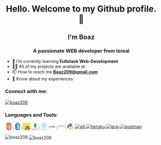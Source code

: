 ### 

<h1 align="center">Hello. Welcome to my Github profile. 👋</h1>
<h2 align="center"> I'm Boaz</h2>
<h3 align="center">A passionate WEB developer from Isreal</h3>

- 🌱 I’m currently learning **Fullstack Web-Development**
- 👨‍💻 All of my projects are available at 
- 📫 How to reach me **Boaz209@gmail.com**
- 📄 Know about my experiences 

<h3 align="left">Connect with me:</h3>
<p align="left">
<a href="https://www.linkedin.com/in/boaz-yakobi/" target="blank"><img align="center" src="https://raw.githubusercontent.com/rahuldkjain/github-profile-readme-generator/master/src/images/icons/Social/linked-in-alt.svg" alt="boaz209"  width = "25" height = "25" align = "center" /></a>
</p>

<h3 align="left">Languages and Tools:</h3>
<p align="left">
  <a href="https://www.w3.org/html/" target="_blank" rel="noreferrer">
    <img
      src="https://raw.githubusercontent.com/devicons/devicon/master/icons/html5/html5-original-wordmark.svg"
      alt="html5"
 width = "25" height = "25" align = "center"
    />
  </a>
  <a href="https://www.w3schools.com/css/" target="_blank" rel="noreferrer">
    <img
      src="https://raw.githubusercontent.com/devicons/devicon/master/icons/css3/css3-original-wordmark.svg"
      alt="css3"
 width = "25" height = "25" align = "center"
    />
  </a>
  <a
    href="https://developer.mozilla.org/en-US/docs/Web/JavaScript"
    target="_blank"
    rel="noreferrer"
  >
    <img
      src="https://raw.githubusercontent.com/devicons/devicon/master/icons/javascript/javascript-original.svg"
      alt="javascript"
 width = "25" height = "25" align = "center"    />
  </a>
  <a href="https://www.mongodb.com/" target="_blank" rel="noreferrer">
    <img
      src="https://raw.githubusercontent.com/devicons/devicon/master/icons/mongodb/mongodb-original-wordmark.svg"
      alt="mongodb"
 width = "25" height = "25" align = "center"    />
  </a>


  <a href="https://reactjs.org/" target="_blank" rel="noreferrer">
    <img
      src="https://raw.githubusercontent.com/devicons/devicon/master/icons/react/react-original-wordmark.svg"
      alt="react"
 width = "25" height = "25" align = "center"
    />
  </a>

  <a href="https://nodejs.org" target="_blank" rel="noreferrer">
    <img
      src="https://raw.githubusercontent.com/devicons/devicon/master/icons/nodejs/nodejs-original-wordmark.svg"
      alt="nodejs"
 width = "25" height = "25" align = "center"
    />
  </a>
  <a href="https://expressjs.com" target="_blank" rel="noreferrer">
    <img
      src="https://raw.githubusercontent.com/devicons/devicon/master/icons/express/express-original-wordmark.svg"
      alt="express"
 width = "25" height = "25" align = "center"
    />
  </a>
  <a href="https://www.python.org" target="_blank" rel="noreferrer">
    <img
      src="https://raw.githubusercontent.com/devicons/devicon/master/icons/python/python-original.svg"
      alt="python"
 width = "25" height = "25" align = "center"
    />
  </a>
  <a href="https://git-scm.com/" target="_blank" rel="noreferrer">
    <img
      src="https://www.vectorlogo.zone/logos/git-scm/git-scm-icon.svg"
      alt="git"
 width = "25" height = "25" align = "center"
    />
  </a>

  <a href="https://heroku.com" target="_blank" rel="noreferrer">
    <img
      src="https://www.vectorlogo.zone/logos/heroku/heroku-icon.svg"
      alt="heroku"
 width = "25" height = "25" align = "center"
    />
  </a>
  <a href="https://cloud.google.com" target="_blank" rel="noreferrer">
    <img
      src="https://www.vectorlogo.zone/logos/google_cloud/google_cloud-icon.svg"
      alt="gcp"
 width = "25" height = "25" align = "center"
    />
  </a>
  <a href="https://postman.com" target="_blank" rel="noreferrer">
    <img
      src="https://www.vectorlogo.zone/logos/getpostman/getpostman-icon.svg"
      alt="postman"
 width = "25" height = "25" align = "center"
    />
  </a>
</p>

<p><img align="left" src="https://github-readme-stats.vercel.app/api/top-langs?username=boaz209&show_icons=true&locale=en&layout=compact" alt="boaz209" /></p>

<p>&nbsp;<img align="center" src="https://github-readme-stats.vercel.app/api?username=boaz209&show_icons=true&locale=en" alt="boaz209" /></p>
